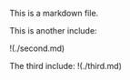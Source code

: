 This is a markdown file.

This is another include: 

!(./second.md)

The third include: !(./third.md)
